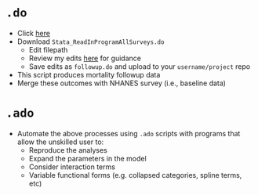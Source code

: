 # `.do`    
- Click [here](https://ftp.cdc.gov/pub/HEALTH_STATISTICS/NCHS/datalinkage/linked_mortality/)
- Download `Stata_ReadInProgramAllSurveys.do`
   - Edit filepath
   - Review my edits [here](https://github.com/jhustata/project/blob/main/followup.do) for guidance
   - Save edits as `followup.do` and upload to your `username/project` repo 
- This script produces mortality followup data
- Merge these outcomes with NHANES survey (i.e., baseline data)
# `.ado`
- Automate the above processes using `.ado` scripts with programs that allow the unskilled user to:
   - Reproduce the analyses
   - Expand the parameters in the model
   - Consider interaction terms
   - Variable functional forms (e.g. collapsed categories, spline terms, etc) 
